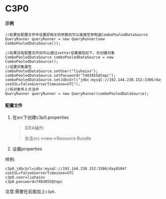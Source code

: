 # C3P0

#### 示例

```
//如果在配置文件中设置好相关的参数则可以直接空参构造ComboPooledDataSource
QueryRunner queryRunner = new QueryRunner(new ComboPooledDataSource());
```

```
//如果没有配置文件则可以通过setter设置属性如下，先创建对象
ComboPooledDataSource comboPooledDataSource = new ComboPooledDataSource();
//设置对象属性
comboPooledDataSource.setUser("liuhaixv");
comboPooledDataSource.setPassword("7483855@topc");
comboPooledDataSource.setJdbcUrl("jdbc:mysql://192.144.230.152:3306/day0104?useSSL=false&serverTimezone=UTC");
//将对象传入方法中
QueryRunner queryRunner = new QueryRunner(comboPooledDataSource);
```

#### 配置文件

1. 在src下创建c3p0.properties

   > IDEA操作:
   >
   > 右击src->new->Resource Bundle

2. 设置properties

样例:

```properties
c3p0.jdbcUrl=jdbc:mysql://192.144.230.152:3306/day0104?useSSL=false&serverTimezone=UTC
c3p0.user=liuhaixv
c3p0.password=7483855@topc
```

注意:需要在前面加上`c3p0.`

